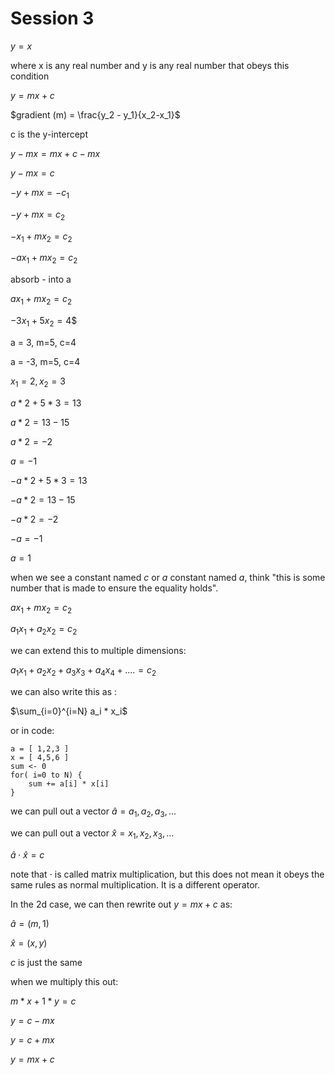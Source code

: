 # Session 3

$y = x$

where x is any real number and y is any real number that obeys this condition

$y = mx +c$

$gradient (m) = \frac{y_2 - y_1}{x_2-x_1}$

c is the y-intercept

$y - mx = mx + c - mx$

$y - mx = c$

$-y + mx = -c_1$

$-y + mx = c_2$

$-x_1 + mx_2 = c_2$

$-ax_1+mx_2 = c_2$

absorb - into a

$ax_1+mx_2 = c_2$

$-3x_1 + 5x_2 = 4$$

a = 3, m=5, c=4

a = -3, m=5, c=4

$x_1 = 2, x_2 = 3$

$a*2 + 5 * 3 = 13$

$a*2 = 13 -15$

$a*2 = -2$

$a = -1$

$-a*2 + 5 * 3 = 13$

$-a*2 = 13 - 15$

$-a * 2 = -2$

$-a = -1$

$a = 1$

when we see a constant named $c$ or $a$ constant named $a$, think "this is some number that is made to ensure the equality holds".

$ax_1+mx_2 = c_2$

$a_1x_1+a_2x_2 = c_2$

we can extend this to multiple dimensions:

$a_1x_1+a_2x_2 +a_3x_3 + a_4x_4 + .... = c_2$

we can also write this as :

$\sum_{i=0}^{i=N} a_i * x_i$

or in code:

```
a = [ 1,2,3 ]
x = [ 4,5,6 ]
sum <- 0
for( i=0 to N) {
    sum += a[i] * x[i]
}
```

we can pull out a vector $\hat{a} = {a_1,a_2,a_3,...}$

we can pull out a vector $\hat{x} = {x_1,x_2,x_3,...}$

$\hat{a} \cdot \hat{x} = c$

note that $\cdot$ is called matrix multiplication, but this does not mean it obeys the same rules as normal multiplication.  It is a different operator.

In the 2d case, we can then rewrite out $y=mx+c$ as:

$\hat{a} = (m,1)$

$\hat{x} = (x,y)$

$c$ is just the same

when we multiply this out:

$m*x + 1 * y = c$

$y = c - mx$

$y = c + mx$

$y = mx + c$























